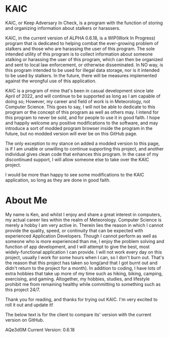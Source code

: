 # KAIC
KAIC, or Keep Adversary In Check, is a program with the function of storing and organizing information about stalkers or harassers. 

KAIC, in the current version of ALPHA 0.6.18, is a WIP(Work In Progress) program that is dedicated to helping combat the ever-growing problem of stalkers and those who are harassing the user of this program. The sole intended utility of this program is to collect information about someone stalking or harassing the user of this program, which can then be organized and sent to local law enforcement, or otherwise disseminated. In NO way, is this program intended to be used for illegal data storage, nor is it intended to be used by stalkers. In the future, there will be measures implemented against the wrongful use of this application. 

KAIC is a program of mine that's been in casual development since late April of 2022, and will continue to be supported as long as I am capable of doing so; However, my career and field of work is in Meteorology, not Computer Science. This goes to say, I will not be able to dedicate to this program or the concept of this program as well as others may. I intend for this program to never be sold, and for people to use it in good faith. I hope and happily welcome any positive modifications to the software, and may introduce a sort of modded program browser inside the program in the future, but no modded version will ever be on this GitHub page. 

The only exception to my stance on added a modded version to this page, is if I am unable or unwilling to continue supporting this project, and another individual gives clean code that enhances this program. In the case of my discontinued support, I will allow someone else to take over the KAIC project. 

I would be more than happy to see some modifications to the KAIC application, so long as they are done in good faith. 


# About Me
My name is Ken, and whilst I enjoy and share a great interest in computers, my actual career lies within the realm of Meteorology. Computer Science is merely a hobby I am very active in. Therein lies the reason in which I cannot provide the quality, speed, or continuity that can be expected with experienced Application Developers. Though I cannot perform as well as someone who is more experienced than me, I enjoy the problem solving and function of app development, and I will attempt to give the best, most widely-functional application I can provide. I will not work every day on this project, usually I work for some hours when I can, so I don't burn out. That's the reason that this project has taken so long(and that I got burnt out and didn't return to the project for a month). In addition to coding, I have lots of extra hobbies that take up more of my time such as hiking, biking, camping, exercising, and gaming. Altogether, my hobbies, studies, and lifestyle prohibit me from remaining healthy while committing to something such as this project 24/7. 



Thank you for reading, and thanks for trying out KAIC. I'm very excited to roll it out and update it!



The below text is for the client to compare its' version with the current version on GitHub.

AQe3d0M Current Version: 0.6.18
